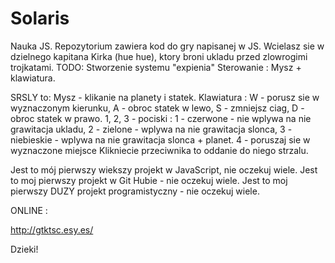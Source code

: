 # Solaris
Nauka JS.
Repozytorium zawiera kod do gry napisanej w JS. 
Wcielasz sie w dzielnego kapitana Kirka (hue hue), ktory broni ukladu przed zlowrogimi trojkatami.
TODO:
Stworzenie systemu "expienia"
Sterowanie :
Mysz + klawiatura.

SRSLY to:
Mysz - klikanie na planety i statek.
Klawiatura :
W - porusz sie w wyznaczonym kierunku,
A - obroc statek w lewo,
S - zmniejsz ciag,
D - obroc statek w prawo.
1, 2, 3 - pociski :
1 - czerwone - nie wplywa na nie grawitacja ukladu,
2 - zielone - wplywa na nie grawitacja slonca,
3 - niebieskie - wplywa na nie grawitacja slonca + planet.
4 - poruszaj sie w wyznaczone miejsce
Klikniecie przeciwnika to oddanie do niego strzalu.

Jest to mój pierwszy wiekszy projekt w JavaScript, nie oczekuj wiele. Jest to moj pierwszy projekt w Git Hubie - nie oczekuj wiele. Jest to moj pierwszy DUZY projekt programistyczny - nie oczekuj wiele.

ONLINE :

http://gtktsc.esy.es/

Dzieki!
